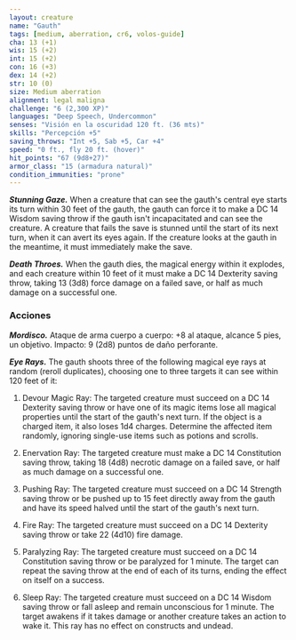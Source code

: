 ```yaml
---
layout: creature
name: "Gauth"
tags: [medium, aberration, cr6, volos-guide]
cha: 13 (+1)
wis: 15 (+2)
int: 15 (+2)
con: 16 (+3)
dex: 14 (+2)
str: 10 (0)
size: Medium aberration
alignment: legal maligna
challenge: "6 (2,300 XP)"
languages: "Deep Speech, Undercommon"
senses: "Visión en la oscuridad 120 ft. (36 mts)"
skills: "Percepción +5"
saving_throws: "Int +5, Sab +5, Car +4"
speed: "0 ft., fly 20 ft. (hover)"
hit_points: "67 (9d8+27)"
armor_class: "15 (armadura natural)"
condition_immunities: "prone"
---
```


***Stunning Gaze.*** When a creature that can see the gauth's central eye starts its turn within 30 feet of the gauth, the gauth can force it to make a DC 14 Wisdom saving throw if the gauth isn't incapacitated and can see the creature. A creature that fails the save is stunned until the start of its next turn, when it can avert its eyes again. If the creature looks at the gauth in the meantime, it must immediately make the save.

***Death Throes.*** When the gauth dies, the magical energy within it explodes, and each creature within 10 feet of it must make a DC 14 Dexterity saving throw, taking 13 (3d8) force damage on a failed save, or half as much damage on a successful one.

### Acciones

***Mordisco.*** Ataque de arma cuerpo a cuerpo: +8 al ataque, alcance 5 pies, un objetivo. Impacto: 9 (2d8) puntos de daño perforante.

***Eye Rays.*** The gauth shoots three of the following magical eye rays at random (reroll duplicates), choosing one to three targets it can see within 120 feet of it:

1. Devour Magic Ray: The targeted creature must succeed on a DC 14 Dexterity saving throw or have one of its magic items lose all magical properties until the start of the gauth's next turn. If the object is a charged item, it also loses 1d4 charges. Determine the affected item randomly, ignoring single-use items such as potions and scrolls.

2. Enervation Ray: The targeted creature must make a DC 14 Constitution saving throw, taking 18 (4d8) necrotic damage on a failed save, or half as much damage on a successful one.

3. Pushing Ray: The targeted creature must succeed on a DC 14 Strength saving throw or be pushed up to 15 feet directly away from the gauth and have its speed halved until the start of the gauth's next turn.

4. Fire Ray: The targeted creature must succeed on a DC 14 Dexterity saving throw or take 22 (4d10) fire damage.

5. Paralyzing Ray: The targeted creature must succeed on a DC 14 Constitution saving throw or be paralyzed for 1 minute. The target can repeat the saving throw at the end of each of its turns, ending the effect on itself on a success.

6. Sleep Ray: The targeted creature must succeed on a DC 14 Wisdom saving throw or fall asleep and remain unconscious for 1 minute. The target awakens if it takes damage or another creature takes an action to wake it. This ray has no effect on constructs and undead.